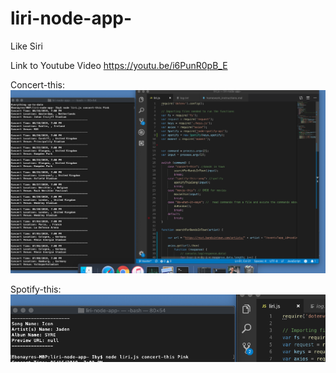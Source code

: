 # liri-node-app-
Like Siri 

Link to Youtube Video
https://youtu.be/i6PunR0pB_E







Concert-this: 
![alt text](https://github.com/3ryanob3/liri-node-app-/blob/master/Screen%20Shot%202019-05-29%20at%203.33.47%20PM.png?raw=true")

Spotify-this: 
![alt text][logo]

[logo]: https://github.com/3ryanob3/liri-node-app-/blob/master/Screen%20Shot%202019-05-29%20at%203.34.15%20PM.png?raw=true"
 
